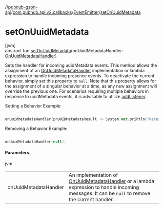 //[pubnub-gson-api](../../../index.md)/[com.pubnub.api.v2.callbacks](../index.md)/[EventEmitter](index.md)/[setOnUuidMetadata](set-on-uuid-metadata.md)

# setOnUuidMetadata

[jvm]\
abstract fun [setOnUuidMetadata](set-on-uuid-metadata.md)(onUuidMetadataHandler: [OnUuidMetadataHandler](../../com.pubnub.api.v2.callbacks.handlers/-on-uuid-metadata-handler/index.md))

Sets the handler for incoming uuidMetadata events. This method allows the assignment of an [OnUuidMetadataHandler](../../com.pubnub.api.v2.callbacks.handlers/-on-uuid-metadata-handler/index.md) implementation or lambda expression to handle incoming presence events. To deactivate the current behavior, simply set this property to `null`. Note that this property allows for the assignment of a singular behavior at a time, as any new assignment will override the previous one. For scenarios requiring multiple behaviors in response to uuidMetadata events, it is advisable to utilize [addListener](index.md#330403064%2FFunctions%2F126356644). 

Setting a Behavior Example:

```kotlin

onUuidMetadataHandler(pnUUIDMetadataResult -> System.out.println("Received: " + pnUUIDMetadataResult.getData()));

```

Removing a Behavior Example:

```kotlin

onUuidMetadataHandler(null);

```

#### Parameters

jvm

| | |
|---|---|
| onUuidMetadataHandler | An implementation of [OnUuidMetadataHandler](../../com.pubnub.api.v2.callbacks.handlers/-on-uuid-metadata-handler/index.md) or a lambda expression to handle incoming messages. It can be `null` to remove the current handler. |
